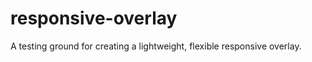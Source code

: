 responsive-overlay
==================

A testing ground for creating a lightweight, flexible responsive overlay.
